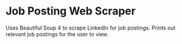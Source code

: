 # Job Posting Web Scraper
Uses Beautiful Soup 4 to scrape LinkedIn for job postings. Prints out relevant job postings for the user to view. 
